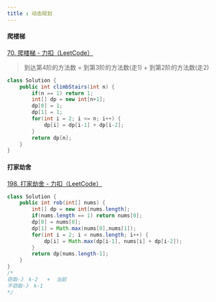 ```yaml
---
title : 动态规划  
---
```


#### 爬楼梯

[70. 爬楼梯 - 力扣（LeetCode）](https://leetcode.cn/problems/climbing-stairs/description/?envType=study-plan-v2&envId=top-100-liked)

> 到达第4阶的方法数 = 到第3阶的方法数(走1) + 到第2阶的方法数(走2)

```java
class Solution {
    public int climbStairs(int n) {
        if(n == 1) return 1;
        int[] dp = new int[n+1];
        dp[0] = 1;
        dp[1] = 1;
        for(int i = 2; i <= n; i++) {
            dp[i] = dp[i-1] + dp[i-2];
        }
        return dp[n];
    }
}
```

#### 打家劫舍

[198. 打家劫舍 - 力扣（LeetCode）](https://leetcode.cn/problems/house-robber/description/?envType=study-plan-v2&envId=top-100-liked)

```java
class Solution {
    public int rob(int[] nums) {
        int[] dp = new int[nums.length];
        if(nums.length == 1) return nums[0];
        dp[0] = nums[0];
        dp[1] = Math.max(nums[0],nums[1]);
        for(int i = 2; i < nums.length; i++) {
            dp[i] = Math.max(dp[i-1], nums[i] + dp[i-2]);
        }
        return dp[nums.length-1];
    }
}
/*
窃取-》 k-2   +  当前
不窃取-》 k-1 
*/
```

